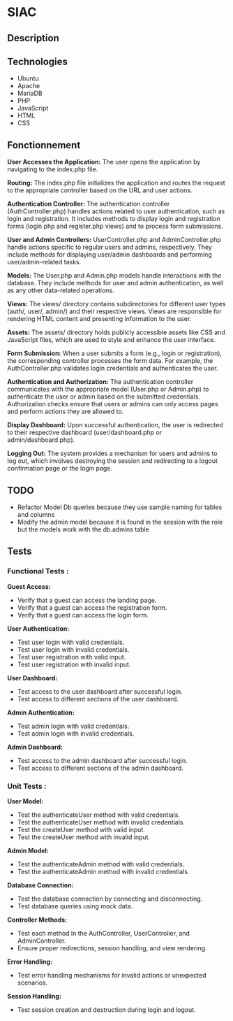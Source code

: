 # SIAC

## Description

## Technologies

-   Ubuntu
-   Apache
-   MariaDB
-   PHP
-   JavaScript
-   HTML
-   CSS

## Fonctionnement

**User Accesses the Application:**
The user opens the application by navigating to the index.php file.

**Routing:**
The index.php file initializes the application and routes the request to the appropriate controller based on the URL and user actions.

**Authentication Controller:**
The authentication controller (AuthController.php) handles actions related to user authentication, such as login and registration.
It includes methods to display login and registration forms (login.php and register.php views) and to process form submissions.

**User and Admin Controllers:**
UserController.php and AdminController.php handle actions specific to regular users and admins, respectively.
They include methods for displaying user/admin dashboards and performing user/admin-related tasks.

**Models:**
The User.php and Admin.php models handle interactions with the database. They include methods for user and admin authentication, as well as any other data-related operations.

**Views:**
The views/ directory contains subdirectories for different user types (auth/, user/, admin/) and their respective views.
Views are responsible for rendering HTML content and presenting information to the user.

**Assets:**
The assets/ directory holds publicly accessible assets like CSS and JavaScript files, which are used to style and enhance the user interface.

**Form Submission:**
When a user submits a form (e.g., login or registration), the corresponding controller processes the form data. For example, the AuthController.php validates login credentials and authenticates the user.

**Authentication and Authorization:**
The authentication controller communicates with the appropriate model (User.php or Admin.php) to authenticate the user or admin based on the submitted credentials.
Authorization checks ensure that users or admins can only access pages and perform actions they are allowed to.

**Display Dashboard:**
Upon successful authentication, the user is redirected to their respective dashboard (user/dashboard.php or admin/dashboard.php).

**Logging Out:**
The system provides a mechanism for users and admins to log out, which involves destroying the session and redirecting to a logout confirmation page or the login page.

## TODO

-   Refactor Model Db queries because they use sample naming for tables and columns <!--!error-->
-   Modify the admin model because it is found in the session with the role but the models work with the db.admins table <!--!error-->

## Tests

### Functional Tests :

**Guest Access:**

-   Verify that a guest can access the landing page.
-   Verify that a guest can access the registration form.
-   Verify that a guest can access the login form.

**User Authentication:**

-   Test user login with valid credentials.
-   Test user login with invalid credentials.
-   Test user registration with valid input.
-   Test user registration with invalid input.

**User Dashboard:**

-   Test access to the user dashboard after successful login.
-   Test access to different sections of the user dashboard.

**Admin Authentication:**

-   Test admin login with valid credentials.
-   Test admin login with invalid credentials.

**Admin Dashboard:**

-   Test access to the admin dashboard after successful login.
-   Test access to different sections of the admin dashboard.

### Unit Tests :

**User Model:**

-   Test the authenticateUser method with valid credentials.
-   Test the authenticateUser method with invalid credentials.
-   Test the createUser method with valid input.
-   Test the createUser method with invalid input.

**Admin Model:**

-   Test the authenticateAdmin method with valid credentials.
-   Test the authenticateAdmin method with invalid credentials.

**Database Connection:**

-   Test the database connection by connecting and disconnecting.
-   Test database queries using mock data.

**Controller Methods:**

-   Test each method in the AuthController, UserController, and AdminController.
-   Ensure proper redirections, session handling, and view rendering.

**Error Handling:**

-   Test error handling mechanisms for invalid actions or unexpected scenarios.

**Session Handling:**

-   Test session creation and destruction during login and logout.
